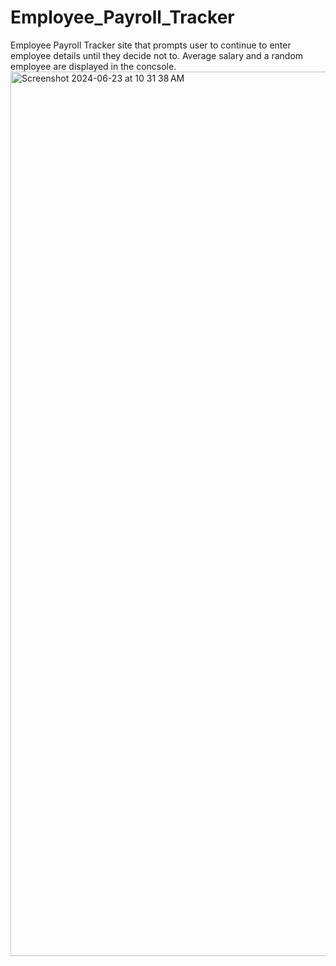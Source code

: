 # Employee_Payroll_Tracker
Employee Payroll Tracker site that prompts user to continue to enter employee details until they decide not to. Average salary and a random employee are displayed in the concsole.
<img width="1415" alt="Screenshot 2024-06-23 at 10 31 38 AM" src="https://github.com/lewisgjohns/Employee_Payroll_Tracker/assets/170208571/2a012a0f-f365-4846-a41d-01682427e2b6">
